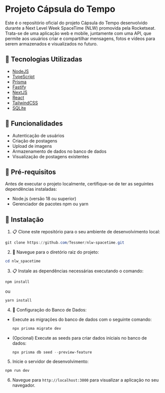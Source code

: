 # Projeto Cápsula do Tempo

Este é o repositório oficial do projeto Cápsula do Tempo desenvolvido durante a Next Level Week SpaceTime (NLW) promovida pela Rocketseat. Trata-se de uma aplicação web e mobile, juntamente com uma API, que permite aos usuários criar e compartilhar mensagens, fotos e vídeos para serem armazenados e visualizados no futuro.

## :rocket: Tecnologias Utilizadas

- [NodeJS](https://nodejs.org/en)
- [TypeScript](https://www.typescriptlang.org/docs/)
- [Prisma](https://www.prisma.io/docs)
- [Fastify](https://www.fastify.io/)
- [NextJS](https://nextjs.org/docs)
- [React](https://react.dev/learn)
- [TailwindCSS](https://tailwindcss.com/docs/installation)
- [SQLite](https://sqlite.org/docs.html)

## :wrench: Funcionalidades

- Autenticação de usuários
- Criação de postagens
- Upload de imagens
- Armazenamento de dados no banco de dados
- Visualização de postagens existentes

## :scroll: Pré-requisitos

Antes de executar o projeto localmente, certifique-se de ter as seguintes dependências instaladas:

- Node.js (versão 18 ou superior)
- Gerenciador de pacotes npm ou yarn

## :paperclip: Instalação

1. :clipboard: Clone este repositório para o seu ambiente de desenvolvimento local:

```powershell
git clone https://github.com/Tessmer/nlw-spacetime.git
```

2. :open_file_folder: Navegue para o diretório raiz do projeto:

```powershell
cd nlw_spacetime
```

3. :clipboard: Instale as dependências necessárias executando o comando:

```powershell
npm install
```

ou

```powershell
yarn install
```

4. :hammer: Configuração do Banco de Dados:

- Execute as migrações do banco de dados com o seguinte comando:

  ```powershell
  npx prisma migrate dev
  ```

- (Opcional) Execute as seeds para criar dados iniciais no banco de dados:

  ```powershell
  npx prisma db seed --preview-feature
  ```

5. Inicie o servidor de desenvolvimento:

```powershell
npm run dev
```

6. Navegue para `http://localhost:3000` para visualizar a aplicação no seu navegador.
